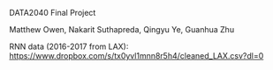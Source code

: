DATA2040 Final Project

Matthew Owen, Nakarit Suthapreda, Qingyu Ye, Guanhua Zhu

RNN data (2016-2017 from LAX): https://www.dropbox.com/s/tx0yvl1mnn8r5h4/cleaned_LAX.csv?dl=0
